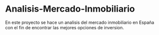 # Analisis-Mercado-Inmobiliario
En este proyecto se hace un analisis del mercado inmobiliario en España con el fin de encontrar las mejores opciones de inversion.
